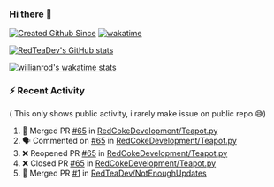 ### Hi there 👋

<!--
**RedTeaDev/RedTeaDev** is a ✨ _special_ ✨ repository because its `README.md` (this file) appears on your GitHub profile.

Here are some ideas to get you started:

- 🔭 I’m currently working on ...
- 🌱 I’m currently learning ...
- 👯 I’m looking to collaborate on ...
- 🤔 I’m looking for help with ...
- 💬 Ask me about ...
- 📫 How to reach me: ...
- 😄 Pronouns: ...
- ⚡ Fun fact: ...
-->

[![Created Github Since](https://badges.pufler.dev/years/RedTeaDev)](https://github.com/RedTeaDev/RedTeaDev)
[![wakatime](https://wakatime.com/badge/user/6b101ed0-04c0-4490-9283-eb61f2efff96.svg)](https://wakatime.com/@6b101ed0-04c0-4490-9283-eb61f2efff96)

[![RedTeaDev's GitHub stats](https://github-readme-stats.vercel.app/api?username=RedTeaDev)](https://github.com/anuraghazra/github-readme-stats)

[![willianrod's wakatime stats](https://github-readme-stats.vercel.app/api/wakatime?username=RedTeaDev)](https://github.com/anuraghazra/github-readme-stats)
### :zap: Recent Activity
( This only shows public activity, i rarely make issue on public repo 😅)

<!--START_SECTION:activity-->
1. 🎉 Merged PR [#65](https://github.com/RedCokeDevelopment/Teapot.py/pull/65) in [RedCokeDevelopment/Teapot.py](https://github.com/RedCokeDevelopment/Teapot.py)
2. 🗣 Commented on [#65](https://github.com/RedCokeDevelopment/Teapot.py/issues/65) in [RedCokeDevelopment/Teapot.py](https://github.com/RedCokeDevelopment/Teapot.py)
3. ❌ Reopened PR [#65](https://github.com/RedCokeDevelopment/Teapot.py/pull/65) in [RedCokeDevelopment/Teapot.py](https://github.com/RedCokeDevelopment/Teapot.py)
4. ❌ Closed PR [#65](https://github.com/RedCokeDevelopment/Teapot.py/pull/65) in [RedCokeDevelopment/Teapot.py](https://github.com/RedCokeDevelopment/Teapot.py)
5. 🎉 Merged PR [#1](https://github.com/RedTeaDev/NotEnoughUpdates/pull/1) in [RedTeaDev/NotEnoughUpdates](https://github.com/RedTeaDev/NotEnoughUpdates)
<!--END_SECTION:activity-->
